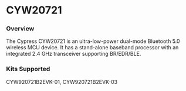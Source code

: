 # CYW20721

### Overview

The Cypress CYW20721 is an ultra-low-power dual-mode Bluetooth 5.0 wireless MCU device. It has a stand-alone baseband processor with an integrated 2.4 GHz transceiver supporting BR/EDR/BLE.

### Kits Supported

CYW920721B2EVK-01, CYW920721B2EVK-03

